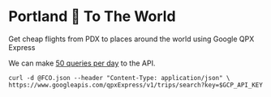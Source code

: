 # Portland 🛫 To The World
Get cheap flights from PDX to places around the world using Google QPX Express


We can make [50 queries per day](https://developers.google.com/qpx-express/v1/pricing) to the API. 


```
curl -d @FCO.json --header "Content-Type: application/json" \
https://www.googleapis.com/qpxExpress/v1/trips/search?key=$GCP_API_KEY
```